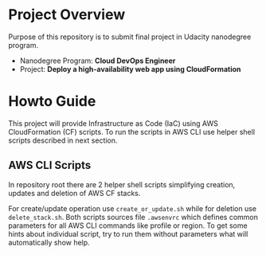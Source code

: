 # Project Overview

Purpose of this repository is to submit final project in Udacity nanodegree program.

* Nanodegree Program: **Cloud DevOps Engineer**
* Project: **Deploy a high-availability web app using CloudFormation**

# Howto Guide

This project will provide Infrastructure as Code (IaC) using AWS CloudFormation (CF) scripts. To run the scripts
in AWS CLI use helper shell scripts described in next section.

## AWS CLI Scripts

In repository root there are 2 helper shell scripts simplifying creation, updates and deletion of AWS CF stacks.

For create/update operation use `create_or_update.sh` while for deletion use `delete_stack.sh`. Both scripts sources
file `.awsenvrc` which defines common parameters for all AWS CLI commands like profile or region. To get some hints about
individual script, try to run them without parameters what will automatically show help. 


